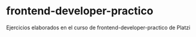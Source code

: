 # frontend-developer-practico
Ejercicios elaborados en el curso de frontend-developer-practico de Platzi
